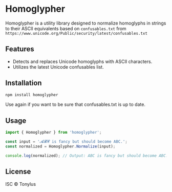 # Homoglypher

Homoglypher is a utility library designed to normalize homoglyphs in strings to their ASCII equivalents based on `confusables.txt` from `https://www.unicode.org/Public/security/latest/confusables.txt`

## Features

- Detects and replaces Unicode homoglyphs with ASCII characters.
- Utilizes the latest Unicode confusables list.

## Installation

```bash
npm install homoglypher
```

Use again if you want to be sure that confusables.txt is up to date.

## Usage

```typescript
import { Homoglypher } from 'homoglypher';

const input = '𝓐𝓑𝓒 is fancy but should become ABC.';
const normalized = Homoglypher.Normalize(input);

console.log(normalized); // Output: ABC is fancy but should become ABC.
```

## License

ISC © Tonylus
